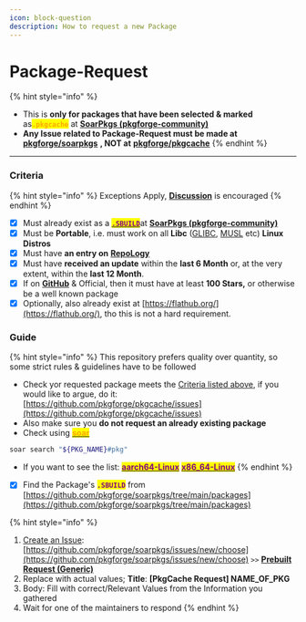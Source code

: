 ```yaml
---
icon: block-question
description: How to request a new Package
---
```


# Package-Request

{% hint style="info" %}
* This is **only for packages that have been selected & marked** as<mark style="color:orange;">**`.pkgcache`**</mark> at [**SoarPkgs (pkgforge-community)**](https://github.com/pkgforge/soarpkgs/blob/main/README.md)
* **Any Issue related to Package-Request must be made at** [**pkgforge/soarpkgs**](https://github.com/pkgforge/soarpkgs) **, NOT at** [**pkgforge/pkgcache**](https://github.com/pkgforge/pkgcache)
{% endhint %}

***

### Criteria

{% hint style="info" %}
Exceptions Apply, [**Discussion**](https://github.com/pkgforge/pkgcache/issues) is encouraged
{% endhint %}

* [x] Must already exist as a [<mark style="color:purple;">**`.SBUILD`**</mark>](broken-reference)at [**SoarPkgs (pkgforge-community)**](https://github.com/pkgforge/soarpkgs/blob/main/README.md)
* [x] Must be **Portable**, i.e. must work on all **Libc** ([GLIBC](https://www.gnu.org/software/libc/), [MUSL](https://musl.libc.org/) etc) **Linux Distros**
* [x] Must have **an entry on** [**RepoLogy**](https://repology.org/projects/)
* [x] Must have **received an update** within the **last 6 Month** or, at the very extent, within the **last 12 Month**.
* [x] If on [**GitHub**](https://github.com/) & Official, then it must have at least **100 Stars,** or otherwise be a well known package
* [x] Optionally, also already exist at [https://flathub.org/](https://flathub.org/), tho this is not a hard requirement.

### Guide

{% hint style="info" %}
This repository prefers quality over quantity, so some strict rules & guidelines have to be followed

* Check yor requested package meets the [Criteria listed above](https://docs.pkgforge.dev/orgs/pkgforge-core/projects/pkgcache/package-request#criteria), if you would like to argue, do it: [https://github.com/pkgforge/pkgcache/issues](https://github.com/pkgforge/pkgcache/issues)
* Also make sure you **do not request an already existing package**
* Check using [<mark style="color:orange;">**soar**</mark>](https://soar.qaidvoid.dev/search)

```bash
soar search "${PKG_NAME}#pkg"
```

* If you want to see the list: [<mark style="color:purple;">**aarch64-Linux**</mark>](https://github.com/pkgforge/pkgcache/tree/main/aarch64-Linux) [<mark style="color:purple;">**x86\_64-Linux**</mark>](https://github.com/pkgforge/pkgcache/tree/main/x86_64-Linux)
{% endhint %}

* [x] Find the Package's <mark style="color:purple;">**`.SBUILD`**</mark> from [https://github.com/pkgforge/soarpkgs/tree/main/packages](https://github.com/pkgforge/soarpkgs/tree/main/packages)

{% hint style="info" %}
1. [Create an Issue](https://github.com/pkgforge/soarpkgs/issues/new/choose): [https://github.com/pkgforge/soarpkgs/issues/new/choose](https://github.com/pkgforge/soarpkgs/issues/new/choose) `>>` [**Prebuilt Request (Generic)**](https://github.com/pkgforge/soarpkgs/issues/new?assignees=Azathothas\&labels=pkgcache\&projects=\&template=prebuilt-request--generic-.md\&title=%5BPkgCache+Request%5D+NAME_OF_PKG)
2. Replace with actual values; **Title**: **\[PkgCache Request] NAME\_OF\_PKG**
3. Body: Fill with correct/Relevant Values from the Information you gathered
4. Wait for one of the maintainers to respond
{% endhint %}
